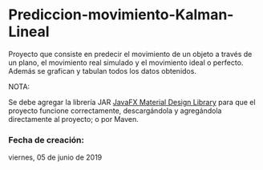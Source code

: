 # Prediccion-movimiento-Kalman-Lineal
 Proyecto que consiste en predecir el movimiento de un objeto a través de un plano, el movimiento real simulado y el movimiento ideal o perfecto. Además se grafican y tabulan todos los datos obtenidos.
 
NOTA:

Se debe agregar la librería JAR [JavaFX Material Design Library](https://github.com/jfoenixadmin/JFoenix) para que el proyecto funcione correctamente, descargándola y agregándola directamente al proyecto; o por Maven.
 
### Fecha de creación:
 
 viernes, 05 de junio de 2019

